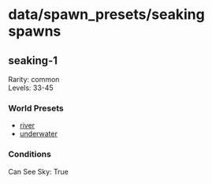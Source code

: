 # data/spawn_presets/seaking spawns  
  
## seaking-1  
Rarity: common  
Levels: 33-45  
  
### World Presets  
* [river](data/spawn_data/river.md)  
* [underwater](data/spawn_data/underwater.md)  
  
### Conditions  
Can See Sky: True  
